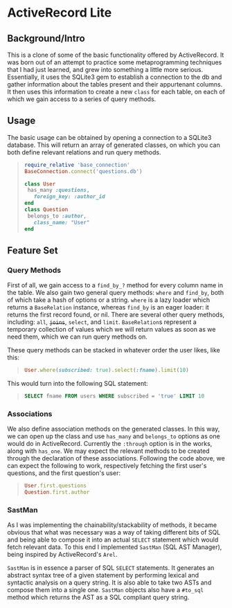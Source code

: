 # ActiveRecord Lite

## Background/Intro

This is a clone of some of the basic functionality offered by ActiveRecord. It was born out of an attempt to practice some metaprogramming techniques that I had just learned, and grew into something a little more serious. Essentially, it uses the SQLite3 gem to establish a connection to the db and gather information about the tables present and their appurtenant columns. It then uses this information to create a new `class` for each table, on each of which we gain access to a series of query methods.

## Usage

The basic usage can be obtained by opening a connection to a SQLite3 database. This will return an array of generated classes, on which you can both define relevant relations and run query methods. 
  
>```ruby
>require_relative 'base_connection'
>BaseConnection.connect('questions.db')
>
>class User
>  has_many :questions,
>    foreign_key: :author_id
>end
>class Question
>  belongs_to :author,
>    class_name: "User"
>end
>```

## Feature Set

### Query Methods

First of all, we gain access to a `find_by_?` method for every column name in the table. We also gain two general query methods: `where` and `find_by`, both of which take a hash of options or a string. `where` is a lazy loader which returns a `BaseRelation` instance, whereas `find_by` is an eager loader: it returns the first record found, or nil. There are several other query methods, including: `all`, <s>`joins`</s>, `select`, and `limit`. `BaseRelation`s represent a temporary collection of values which we will return values as soon as we need them, which we can run query methods on.

These query methods can be stacked in whatever order the user likes, like this:

>```ruby
>User.where(subscribed: true).select(:fname).limit(10)
>```

This would turn into the following SQL statement: 
>```sql
>SELECT fname FROM users WHERE subscribed = 'true' LIMIT 10
>```

### Associations

We also define association methods on the generated classes. In this way, we can open up the class and use `has_many` and `belongs_to` options as one would do in ActiveRecord. Currently the `:through` option is in the works, along with `has_one`. We may expect the relevant methods to be created through the declaration of these associations. Following the code above, we can expect the following to work, respectively fetching the first user's questions, and the first question's user:

>```ruby
>User.first.questions
>Question.first.author
>```

### SastMan

As I was implementing the chainability/stackability of methods, it became obvious that what was necessary was a way of taking different bits of SQL and being able to compose it into an actual `SELECT` statement which would fetch relevant data. To this end I implemented `SastMan` (SQL AST Manager), being inspired by ActiveRecord's `Arel`.

`SastMan` is in essence a parser of SQL `SELECT` statements. It generates an abstract syntax tree of a given statement by performing lexical and syntactic analysis on a query string. It is also able to take two ASTs and compose them into a single one. `SastMan` objects also have a `#to_sql` method which returns the AST as a SQL compliant query string.

